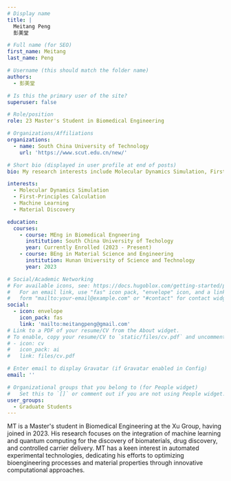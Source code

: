 ```yaml
---
# Display name
title: |
  Meitang Peng
  彭美堂

# Full name (for SEO)
first_name: Meitang
last_name: Peng

# Username (this should match the folder name)
authors:
  - 彭美堂

# Is this the primary user of the site?
superuser: false

# Role/position
role: 23 Master's Student in Biomedical Engineering

# Organizations/Affiliations
organizations:
  - name: South China University of Technology
    url: 'https://www.scut.edu.cn/new/'

# Short bio (displayed in user profile at end of posts)
bio: My research interests include Molecular Dynamics Simulation, First-Principles Calculation, Machine Learning, Material Discovery.

interests:
  - Molecular Dynamics Simulation
  - First-Principles Calculation
  - Machine Learning
  - Material Discovery

education:
  courses:
    - course: MEng in Biomedical Engneering
      institution: South China University of Techology
      year: Currently Enrolled (2023 - Present)
    - course: BEng in Material Science and Engineering
      institution: Hunan University of Science and Technology
      year: 2023

# Social/Academic Networking
# For available icons, see: https://docs.hugoblox.com/getting-started/page-builder/#icons
#   For an email link, use "fas" icon pack, "envelope" icon, and a link in the
#   form "mailto:your-email@example.com" or "#contact" for contact widget.
social:
  - icon: envelope
    icon_pack: fas
    link: 'mailto:meitangpeng@gmail.com'
# Link to a PDF of your resume/CV from the About widget.
# To enable, copy your resume/CV to `static/files/cv.pdf` and uncomment the lines below.
# - icon: cv
#   icon_pack: ai
#   link: files/cv.pdf

# Enter email to display Gravatar (if Gravatar enabled in Config)
email: ''

# Organizational groups that you belong to (for People widget)
#   Set this to `[]` or comment out if you are not using People widget.
user_groups:
  - Graduate Students
---
```


MT is a Master's student in Biomedical Engineering at the Xu Group, having joined in 2023. His research focuses on the integration of machine learning and quantum computing for the discovery of biomaterials, drug discovery, and controlled carrier delivery. MT has a keen interest in automated experimental technologies, dedicating his efforts to optimizing bioengineering processes and material properties through innovative computational approaches.